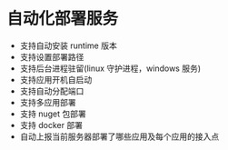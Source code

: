 # 自动化部署服务

- 支持自动安装 runtime 版本
- 支持设置部署路径
- 支持后台进程驻留(linux 守护进程，windows 服务)
- 支持应用开机自启动
- 支持自动分配端口
- 支持多应用部署
- 支持 nuget 包部署
- 支持 docker 部署
- 自动上报当前服务器部署了哪些应用及每个应用的接入点
